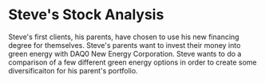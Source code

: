 # Steve's Stock Analysis
Steve's first clients, his parents, have chosen to use his new financing degree for themselves. Steve's parents want to invest their money into green energy with DAQ0 New Energy Corporation. Steve wants to do a comparison of a few different green energy options in order to create some diversificaiton for his parent's portfolio.
